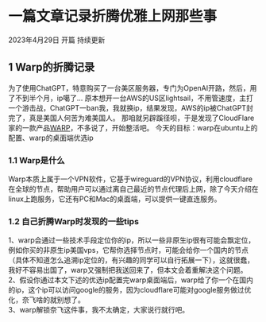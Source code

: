 # 一篇文章记录折腾优雅上网那些事
2023年4月29日 开篇 持续更新

## 1 Warp的折腾记录
为了使用ChatGPT，特意购买了一台美区服务器，专门为OpenAI开路，然后，用了不到半个月，ip噶了...
原本想开一台AWS的US区lightsail，不用管速度，主打一个游击战，ChatGPT一ban我，我就换ip，结果发现，AWS的ip被ChatGPT封完了，真是美国人何苦为难美国人。
那咱就另辟蹊径呗，于是发现了CloudFlare家的一款产品[WARP](https://1.1.1.1/)，不多说了，开始整活吧。
今天的目标：warp在ubuntu上的配置、warp的桌面端优选ip

### 1.1 Warp是什么
Warp本质上属于一个VPN软件，它基于wireguard的VPN协议，利用cloudflare在全球的节点，帮助用户可以通过离自己最近的节点代理后上网，除了今天介绍在linux上跑服务，它还有PC和Mac的桌面端，可以提供一键直连服务。
### 1.2 自己折腾Warp时发现的一些tips
1、warp会通过一些技术手段定位你的ip，所以一些非原生ip很有可能会飘定位，例如你买的非原生ip美国vps，它帮你选择节点时，可能会给你一个国内的节点（具体不知道怎么追溯ip定位的，有兴趣的同学可以自行拓展一下），这就很蠢，我好不容易出国了，warp又强制把我送回来了，但本文会着重解决这个问题。  
2、假设你通过本文下述的优选ip配置完warp桌面端后，warp给了你一个在国内的ip，这个ip可以访问google的服务，因为cloudflare可能对google服务做过优化，奈飞啥的就别想了。  
3、warp解锁奈飞这件事，我不太确定，大家说行就行吧。  
